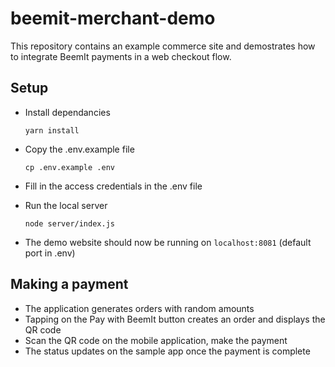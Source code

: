 # beemit-merchant-demo

This repository contains an example commerce site and demostrates how to integrate BeemIt payments in a web checkout flow.

## Setup

- Install dependancies
      
  ```
  yarn install
  ```

- Copy the .env.example file

  ```
  cp .env.example .env
  ```

- Fill in the access credentials in the .env file

- Run the local server

  ```
  node server/index.js
  ```

- The demo website should now be running on `localhost:8081` (default port in .env)

## Making a payment

- The application generates orders with random amounts
- Tapping on the Pay with BeemIt button creates an order and displays the QR code
- Scan the QR code on the mobile application, make the payment
- The status updates on the sample app once the payment is complete
